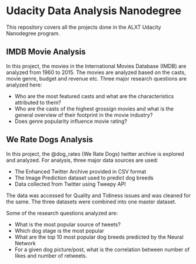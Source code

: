 # Udacity Data Analysis Nanodegree
This repository covers all the projects done in the ALXT Udacity Nanodegree program. 

## IMDB Movie Analysis
In this project, the movies in the International Movies Database (IMDB) are analyzed from 1960 to 2015. The movies are analyzed based on the casts, movie genre, budget and revenue etc. 
Three major research questions are analyzed here:

+ Who are the most featured casts and what are the characteristics attributed to them?
+ Who are the casts of the highest grossign movies and what is the general overview of their footprint in the movie industry?
+ Does genre popularity influence movie rating?

## We Rate Dogs Analysis
In this project, the @dog_rates (We Rate Dogs) twitter archive is explored and analyzed. For analysis, three major data sources are used:
+ The Enhanced Twitter Archive provided in CSV format
+ The Image Prediction dataset used to predict dog breeds
+ Data collected from Twitter using Tweepy API

The data was accessed for Quality and Tidiness issues and was cleaned for the same. The three datasets were combined into one master dataset. 

Some of the research questions analyzed are:
+ What is the most popular source of tweets?
+ Which dog stage is the most popular
+ What are the top 10 most popular dog breeds predicted by the Neural Network
+ For a given dog picture/post, what is the correlation between number of likes and number of retweets.
